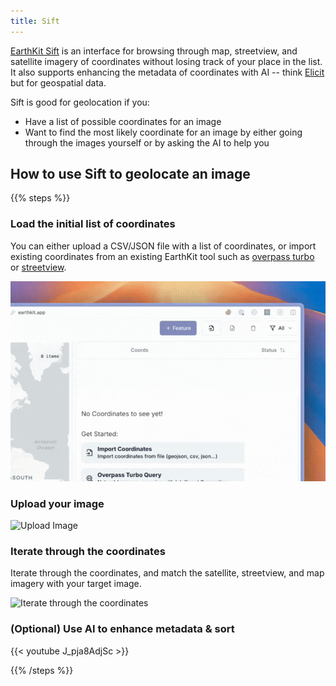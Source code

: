 ```yaml
---
title: Sift
---
```


[EarthKit Sift](https://earthkit.app/sift) is an interface for browsing through map, streetview, and satellite imagery of coordinates without losing track of your place in the list. 
It also supports enhancing the metadata of coordinates with AI -- think [Elicit](https://elicit.com/) but for geospatial data.

Sift is good for geolocation if you:
- Have a list of possible coordinates for an image
- Want to find the most likely coordinate for an image by either going through the images yourself or by asking the AI to help you


## How to use Sift to geolocate an image

{{% steps %}}

### Load the initial list of coordinates
You can either upload a CSV/JSON file with a list of coordinates, 
or import existing coordinates from an existing EarthKit tool such as [overpass turbo](https://earthkit.app/osm) or [streetview](https://earthkit.app/streetview).

![Import Coordinates](./images/EarthkitSiftImport.gif)

### Upload your image
![Upload Image](./images/EarthkitSiftUpload.gif)


### Iterate through the coordinates

Iterate through the coordinates, and match the satellite, streetview, and map imagery with your target image.

![Iterate through the coordinates](./images/EarthKitSiftLabel.gif)

### (Optional) Use AI to enhance metadata & sort

{{< youtube J_pja8AdjSc >}}

{{% /steps %}}
